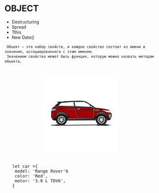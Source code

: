 # OBJECT

- Destructuring
- Spread
- Tthis
- New Date()

```
 Объект — это набор свойств, и каждое свойство состоит из имени и значения, ассоциированного с этим именем.
 Значением свойства может быть функция, которую можно назвать методом объекта.

```

<h1 align='center'>
<img width="250" src="./car.png">
</h1>

<pre>

   let car ={
    model: 'Range Rover'б
    color: 'Red',
    motor: '3.0 L TDV6',
   }

</pre>
